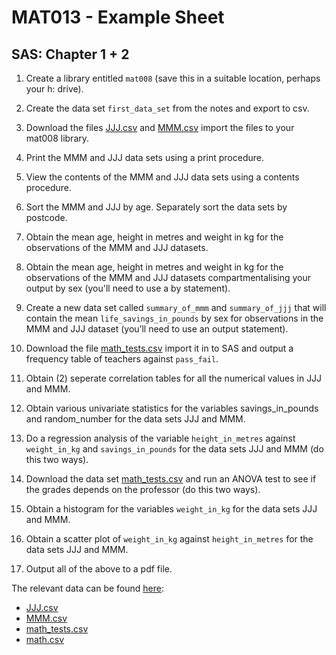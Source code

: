 # MAT013 - Example Sheet
## SAS: Chapter 1 + 2

1.  Create a library entitled `mat008` (save this in a suitable location, perhaps your h: drive).

2.  Create the data set `first_data_set` from the notes and export to csv.

3.  Download the files [JJJ.csv](../Data/C1+C2/JJJ.csv) and [MMM.csv](../Data/C1+C2/MMM.csv) import the files to your mat008 library.

4.  Print the MMM and JJJ data sets using a print procedure.

5.  View the contents of the MMM and JJJ data sets using a contents procedure.

6.  Sort the MMM and JJJ by age. Separately sort the data sets by postcode.

7.  Obtain the mean age, height in metres and weight in kg for the observations of the MMM and JJJ datasets.

8.  Obtain the mean age, height in metres and weight in kg for the observations of the MMM and JJJ datasets compartmentalising your output by sex (you'll need to use a by statement).

9.  Create a new data set called `summary_of_mmm` and `summary_of_jjj` that will contain the mean `life_savings_in_pounds` by sex for observations in the MMM and JJJ dataset (you’ll need to use an output statement).

10. Download the file [math_tests.csv](../Data/C1+C2/math_tests.csv) import it in to SAS and output a frequency table of teachers against `pass_fail`.

11. Obtain (2) seperate correlation tables for all the numerical values in JJJ and MMM.

12. Obtain various univariate statistics for the variables savings\_in\_pounds and random\_number for the data sets JJJ and MMM.

13. Do a regression analysis of the variable `height_in_metres` against `weight_in_kg` and `savings_in_pounds` for the data sets JJJ and MMM (do this two ways).

14. Download the data set [math_tests.csv](../Data/C1+C2/math_tests.csv) and run an ANOVA test to see if the grades depends on the professor (do this two ways).

15. Obtain a histogram for the variables `weight_in_kg` for the data sets JJJ and MMM.

16. Obtain a scatter plot of `weight_in_kg` against `height_in_metres` for the data sets JJJ and MMM.

17. Output all of the above to a pdf file.

The relevant data can be found [here](../Data/index.html):

- [JJJ.csv](../Data/C1+C2/JJJ.csv)
- [MMM.csv](../Data/C1+C2/MMM.csv)
- [math_tests.csv](../Data/C1+C2/math_tests.csv)
- [math.csv](../Data/C1+C2/math.csv)
